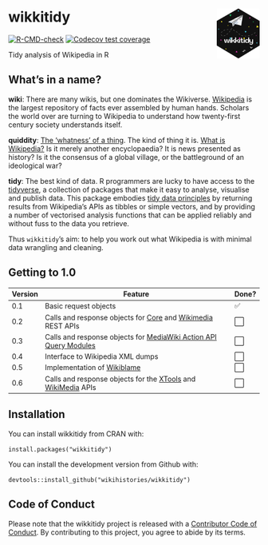 
<!-- README.md is generated from README.Rmd. Please edit that file -->

# wikkitidy <a href="https://wikihistories.github.io/wikkitidy/"><img src="man/figures/logo.png" align="right" height="100" /></a>

<!-- badges: start -->

[![R-CMD-check](https://github.com/wikihistories/wikkitidy/actions/workflows/R-CMD-check.yaml/badge.svg)](https://github.com/wikihistories/wikkitidy/actions/workflows/R-CMD-check.yaml)
[![Codecov test
coverage](https://codecov.io/gh/wikihistories/wikkitidy/branch/main/graph/badge.svg)](https://app.codecov.io/gh/wikihistories/wikkitidy?branch=main)
<!-- badges: end -->

Tidy analysis of Wikipedia in R

## What’s in a name?

**wiki**: There are many wikis, but one dominates the Wikiverse.
[Wikipedia](https://www.wikipedia.org/) is the largest repository of
facts ever assembled by human hands. Scholars the world over are turning
to Wikipedia to understand how twenty-first century society understands
itself.

**quiddity**: [The ‘whatness’ of a
thing](https://en.wikipedia.org/wiki/Quiddity). The kind of thing it is.
[What is Wikipedia?](https://en.wikipedia.org/wiki/Wikipedia:NOT) Is it
merely another encyclopaedia? It is news presented as history? Is it the
consensus of a global village, or the battleground of an ideological
war?

**tidy**: The best kind of data. R programmers are lucky to have access
to the [tidyverse](https://joss.theoj.org/papers/10.21105/joss.01686), a
collection of packages that make it easy to analyse, visualise and
publish data. This package embodies [tidy data
principles](https://www.jstatsoft.org/article/view/v059i10) by returning
results from Wikipedia’s APIs as tibbles or simple vectors, and by
providing a number of vectorised analysis functions that can be applied
reliably and without fuss to the data you retrieve.

Thus `wikkitidy`’s aim: to help you work out what Wikipedia is with
minimal data wrangling and cleaning.

## Getting to 1.0

| Version | Feature                                                                                                                                                         | Done?                |
|---------|-----------------------------------------------------------------------------------------------------------------------------------------------------------------|----------------------|
| 0.1     | Basic request objects                                                                                                                                           | :white_check_mark:   |
| 0.2     | Calls and response objects for [Core](https://www.mediawiki.org/wiki/API:REST_API) and [Wikimedia](https://www.mediawiki.org/wiki/Wikimedia_REST_API) REST APIs | :white_large_square: |
| 0.3     | Calls and response objects for [MediaWiki Action API Query Modules](https://www.mediawiki.org/wiki/API:Query)                                                   | :white_large_square: |
| 0.4     | Interface to Wikipedia XML dumps                                                                                                                                | :white_large_square: |
| 0.5     | Implementation of [Wikiblame](https://github.com/FlominatorTM/wikiblame)                                                                                        | :white_large_square: |
| 0.6     | Calls and response objects for the [XTools](https://www.mediawiki.org/wiki/XTools/API) and [WikiMedia](https://wikimedia.org/api/rest_v1/) APIs                 | :white_large_square: |

## Installation

You can install wikkitidy from CRAN with:

    install.packages("wikkitidy")

You can install the development version from Github with:

    devtools::install_github("wikihistories/wikkitidy")

## Code of Conduct

Please note that the wikkitidy project is released with a [Contributor
Code of
Conduct](https://wikihistories.github.io/wikkitidy/CODE_OF_CONDUCT.html).
By contributing to this project, you agree to abide by its terms.
